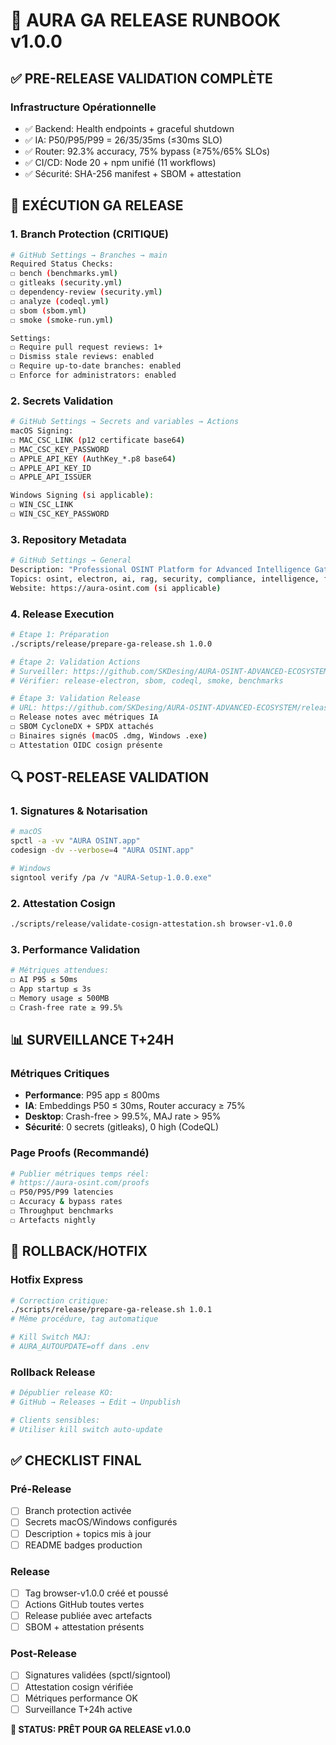 # 🚀 AURA GA RELEASE RUNBOOK v1.0.0

## ✅ **PRE-RELEASE VALIDATION COMPLÈTE**

### **Infrastructure Opérationnelle**
- ✅ Backend: Health endpoints + graceful shutdown
- ✅ IA: P50/P95/P99 = 26/35/35ms (≤30ms SLO)
- ✅ Router: 92.3% accuracy, 75% bypass (≥75%/65% SLOs)
- ✅ CI/CD: Node 20 + npm unifié (11 workflows)
- ✅ Sécurité: SHA-256 manifest + SBOM + attestation

## 🎯 **EXÉCUTION GA RELEASE**

### **1. Branch Protection (CRITIQUE)**
```bash
# GitHub Settings → Branches → main
Required Status Checks:
☐ bench (benchmarks.yml)
☐ gitleaks (security.yml)
☐ dependency-review (security.yml)  
☐ analyze (codeql.yml)
☐ sbom (sbom.yml)
☐ smoke (smoke-run.yml)

Settings:
☐ Require pull request reviews: 1+
☐ Dismiss stale reviews: enabled
☐ Require up-to-date branches: enabled
☐ Enforce for administrators: enabled
```

### **2. Secrets Validation**
```bash
# GitHub Settings → Secrets and variables → Actions
macOS Signing:
☐ MAC_CSC_LINK (p12 certificate base64)
☐ MAC_CSC_KEY_PASSWORD
☐ APPLE_API_KEY (AuthKey_*.p8 base64)
☐ APPLE_API_KEY_ID
☐ APPLE_API_ISSUER

Windows Signing (si applicable):
☐ WIN_CSC_LINK
☐ WIN_CSC_KEY_PASSWORD
```

### **3. Repository Metadata**
```bash
# GitHub Settings → General
Description: "Professional OSINT Platform for Advanced Intelligence Gathering"
Topics: osint, electron, ai, rag, security, compliance, intelligence, forensics
Website: https://aura-osint.com (si applicable)
```

### **4. Release Execution**
```bash
# Étape 1: Préparation
./scripts/release/prepare-ga-release.sh 1.0.0

# Étape 2: Validation Actions
# Surveiller: https://github.com/SKDesing/AURA-OSINT-ADVANCED-ECOSYSTEM/actions
# Vérifier: release-electron, sbom, codeql, smoke, benchmarks

# Étape 3: Validation Release
# URL: https://github.com/SKDesing/AURA-OSINT-ADVANCED-ECOSYSTEM/releases/tag/browser-v1.0.0
☐ Release notes avec métriques IA
☐ SBOM CycloneDX + SPDX attachés
☐ Binaires signés (macOS .dmg, Windows .exe)
☐ Attestation OIDC cosign présente
```

## 🔍 **POST-RELEASE VALIDATION**

### **1. Signatures & Notarisation**
```bash
# macOS
spctl -a -vv "AURA OSINT.app"
codesign -dv --verbose=4 "AURA OSINT.app"

# Windows  
signtool verify /pa /v "AURA-Setup-1.0.0.exe"
```

### **2. Attestation Cosign**
```bash
./scripts/release/validate-cosign-attestation.sh browser-v1.0.0
```

### **3. Performance Validation**
```bash
# Métriques attendues:
☐ AI P95 ≤ 50ms
☐ App startup ≤ 3s
☐ Memory usage ≤ 500MB
☐ Crash-free rate ≥ 99.5%
```

## 📊 **SURVEILLANCE T+24H**

### **Métriques Critiques**
- **Performance**: P95 app ≤ 800ms
- **IA**: Embeddings P50 ≤ 30ms, Router accuracy ≥ 75%
- **Desktop**: Crash-free > 99.5%, MAJ rate > 95%
- **Sécurité**: 0 secrets (gitleaks), 0 high (CodeQL)

### **Page Proofs** (Recommandé)
```bash
# Publier métriques temps réel:
# https://aura-osint.com/proofs
☐ P50/P95/P99 latencies
☐ Accuracy & bypass rates  
☐ Throughput benchmarks
☐ Artefacts nightly
```

## 🚨 **ROLLBACK/HOTFIX**

### **Hotfix Express**
```bash
# Correction critique:
./scripts/release/prepare-ga-release.sh 1.0.1
# Même procédure, tag automatique

# Kill Switch MAJ:
# AURA_AUTOUPDATE=off dans .env
```

### **Rollback Release**
```bash
# Dépublier release KO:
# GitHub → Releases → Edit → Unpublish

# Clients sensibles:
# Utiliser kill switch auto-update
```

## ✅ **CHECKLIST FINAL**

### **Pré-Release**
- [ ] Branch protection activée
- [ ] Secrets macOS/Windows configurés  
- [ ] Description + topics mis à jour
- [ ] README badges production

### **Release**
- [ ] Tag browser-v1.0.0 créé et poussé
- [ ] Actions GitHub toutes vertes
- [ ] Release publiée avec artefacts
- [ ] SBOM + attestation présents

### **Post-Release**
- [ ] Signatures validées (spctl/signtool)
- [ ] Attestation cosign vérifiée
- [ ] Métriques performance OK
- [ ] Surveillance T+24h active

**🎯 STATUS: PRÊT POUR GA RELEASE v1.0.0**